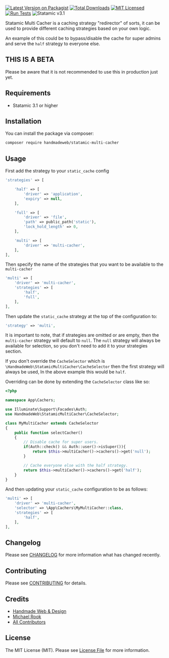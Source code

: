 [![Latest Version on Packagist](https://img.shields.io/packagist/v/handmadeweb/statamic-multi-cacher.svg?style=flat-square)](https://packagist.org/packages/handmadeweb/statamic-multi-cacher)
[![Total Downloads](https://img.shields.io/packagist/dt/handmadeweb/statamic-multi-cacher.svg?style=flat-square)](https://packagist.org/packages/handmadeweb/statamic-multi-cacher)
[![MIT Licensed](https://img.shields.io/badge/license-MIT-blue.svg?style=flat-square)](LICENSE.md)
[![Run Tests](https://github.com/handmadeweb/statamic-multi-cacher/actions/workflows/tests.yml/badge.svg)](https://github.com/handmadeweb/statamic-multi-cacher/actions/workflows/tests.yml)
![Statamic v3.1](https://img.shields.io/badge/Statamic-3.1+-FF269E?style=flat-square)

Statamic Multi Cacher is a caching strategy "redirector" of sorts, it can be used to provide different caching strategies based on your own logic.

An example of this could be to bypass/disable the cache for super admins and serve the `half` strategy to everyone else.

## THIS IS A BETA
Please be aware that it is not recommended to use this in production just yet.

## Requirements
* Statamic 3.1 or higher

## Installation

You can install the package via composer:

```bash
composer require handmadeweb/statamic-multi-cacher
```

## Usage

First add the strategy to your `static_cache` config

```php
'strategies' => [

    'half' => [
        'driver' => 'application',
        'expiry' => null,
    ],

    'full' => [
        'driver' => 'file',
        'path' => public_path('static'),
        'lock_hold_length' => 0,
    ],

    'multi' => [
        'driver' => 'multi-cacher',
    ],
],
```

Then specify the name of the strategies that you want to be available to the `multi-cacher`
```php
'multi' => [
    'driver' => 'multi-cacher',
    'strategies' => [
        'half',
        'full',
    ],
],
```

Then update the `static_cache` strategy at the top of the configuration to:
```php
'strategy' => 'multi',
```

It is important to note, that if strategies are omitted or are empty, then the `multi-cacher` strategy will default to `null`.
The `null` strategy will always be available for selection, so you don't need to add it to your strategies section.

If you don't override the `CacheSelector` which is `\HandmadeWeb\StatamicMultiCacher\CacheSelector` then the first strategy will always be used, In the above example this would be `half`.

Overriding can be done by extending the `CacheSelector` class like so:
```php
<?php

namespace App\Cachers;

use Illuminate\Support\Facades\Auth;
use HandmadeWeb\StatamicMultiCacher\CacheSelector;

class MyMultiCacher extends CacheSelector
{
    public function selectCacher()
    {
        // Disable cache for super users.
        if(Auth::check() && Auth::user()->isSuper()){
            return $this->multiCacher()->cachers()->get('null');
        }

        // Cache everyone else with the half strategy.
        return $this->multiCacher()->cachers()->get('half');
    }
}
```

And then updating your `static_cache` configuration to be as follows:
```php
'multi' => [
    'driver' => 'multi-cacher',
    'selector' => \App\Cachers\MyMultiCacher::class,
    'strategies' => [
        'half',
    ],
],
```

## Changelog

Please see [CHANGELOG](https://github.com/handmadeweb/statamic-multi-cacher/blob/main/CHANGELOG.md) for more information what has changed recently.

## Contributing

Please see [CONTRIBUTING](https://github.com/handmadeweb/statamic-multi-cacher/blob/main/CONTRIBUTING.md) for details.

## Credits

- [Handmade Web & Design](https://github.com/handmadeweb)
- [Michael Rook](https://github.com/michaelr0)
- [All Contributors](https://github.com/handmadeweb/statamic-multi-cacher/graphs/contributors)

## License

The MIT License (MIT). Please see [License File](https://github.com/handmadeweb/statamic-multi-cacher/blob/main/LICENSE.md) for more information.